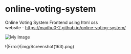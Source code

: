 # online-voting-system
Online Voting System Frontend using html css <br>
website - https://madhu0-2.github.io/online-voting-system/ <br>

![My Image](https://github.com/Madhu0-2/online-voting-system/blob/main/img/screenshot(164).png?raw=true)

!{Error}(img/Screenshot(163).png)
